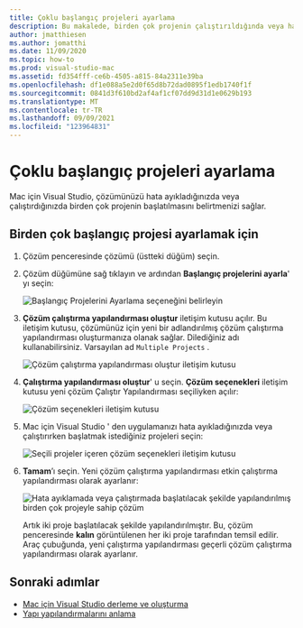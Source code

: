 ```yaml
---
title: Çoklu başlangıç projeleri ayarlama
description: Bu makalede, birden çok projenin çalıştırıldığında veya hata ayıklamada başlatılacak şekilde nasıl ayarlanacağı açıklanır.
author: jmatthiesen
ms.author: jomatthi
ms.date: 11/09/2020
ms.topic: how-to
ms.prod: visual-studio-mac
ms.assetid: fd354fff-ce6b-4505-a815-84a2311e39ba
ms.openlocfilehash: df1e088a5e2d0f65d8b72dad0895f1edb1740f1f
ms.sourcegitcommit: 0841d3f610bd2af4af1cf07dd9d31d1e0629b193
ms.translationtype: MT
ms.contentlocale: tr-TR
ms.lasthandoff: 09/09/2021
ms.locfileid: "123964831"
---
```

# <a name="set-multiple-startup-projects"></a>Çoklu başlangıç projeleri ayarlama

Mac için Visual Studio, çözümünüzü hata ayıkladığınızda veya çalıştırdığınızda birden çok projenin başlatılmasını belirtmenizi sağlar.

## <a name="to-set-multiple-startup-projects"></a>Birden çok başlangıç projesi ayarlamak için

1. Çözüm penceresinde çözümü (üstteki düğüm) seçin.

2. Çözüm düğümüne sağ tıklayın ve ardından **Başlangıç projelerini ayarla**' yı seçin:

   ![Başlangıç Projelerini Ayarlama seçeneğini belirleyin](media/startup-proj-ctx-menu.png)

3. **Çözüm çalıştırma yapılandırması oluştur** iletişim kutusu açılır. Bu iletişim kutusu, çözümünüz için yeni bir adlandırılmış çözüm çalıştırma yapılandırması oluşturmanıza olanak sağlar. Dilediğiniz adı kullanabilirsiniz. Varsayılan ad `Multiple Projects` .

   ![Çözüm çalıştırma yapılandırması oluştur iletişim kutusu](media/create-sln-run-config.png)

4. **Çalıştırma yapılandırması oluştur**' u seçin. **Çözüm seçenekleri** iletişim kutusu yeni çözüm Çalıştır Yapılandırması seçiliyken açılır:

   ![Çözüm seçenekleri iletişim kutusu](media/sln-options-run-config-multi-projects.png)

5. Mac için Visual Studio ' den uygulamanızı hata ayıkladığınızda veya çalıştırırken başlatmak istediğiniz projeleri seçin:

   ![Seçili projeler içeren çözüm seçenekleri iletişim kutusu](media/sln-options-run-config-multi-projects-configured.png)

6. **Tamam**’ı seçin. Yeni çözüm çalıştırma yapılandırması etkin çalıştırma yapılandırması olarak ayarlanır:

   ![Hata ayıklamada veya çalıştırmada başlatılacak şekilde yapılandırılmış birden çok projeyle sahip çözüm](media/startup-project-configured.png)

   Artık iki proje başlatılacak şekilde yapılandırılmıştır. Bu, çözüm penceresinde **kalın** görüntülenen her iki proje tarafından temsil edilir. Araç çubuğunda, yeni çalıştırma yapılandırması geçerli çözüm çalıştırma yapılandırması olarak ayarlanır.

## <a name="next-steps"></a>Sonraki adımlar

- [Mac için Visual Studio derleme ve oluşturma](compiling-and-building.md)
- [Yapı yapılandırmalarını anlama](configurations.md)
